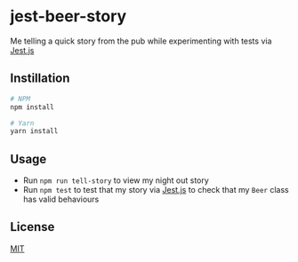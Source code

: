 # jest-beer-story

Me telling a quick story from the pub while experimenting with tests via [Jest.js](https://jestjs.io/)

## Instillation

```bash 
# NPM
npm install

# Yarn
yarn install
```

## Usage

* Run `npm run tell-story` to view my night out story
* Run `npm test` to test that my story via [Jest.js](https://jestjs.io/) to check that my `Beer` class has valid behaviours

## License

[MIT](https://choosealicense.com/licenses/mit/)